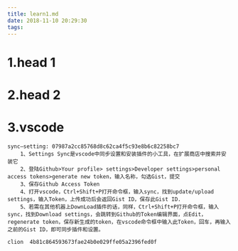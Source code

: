 ```yaml
---
title: learn1.md
date: 2018-11-10 20:29:30
tags:
---
```


# 1.head 1

# 2.head 2

# 3.vscode 
    sync—setting: 07987a2cc85768d8c62ca4f5c93e8b6c82258bc7
        1、Settings Sync是vscode中同步设置和安装插件的小工具，在扩展商店中搜索并安装它
        2、登陆Github>Your profile> settings>Developer settings>personal access tokens>generate new token，输入名称，勾选Gist，提交
        3、保存Github Access Token
        4、打开vscode，Ctrl+Shift+P打开命令框，输入sync，找到update/upload settings，输入Token，上传成功后会返回Gist ID，保存此Gist ID.
        5、若需在其他机器上DownLoad插件的话，同样，Ctrl+Shift+P打开命令框，输入sync，找到Download settings，会跳转到Github的Token编辑界面，点Edit，regenerate token，保存新生成的token，在vscode命令框中输入此Token，回车，再输入之前的Gist ID，即可同步插件和设置。

    clion  4b81c864593673fae24b0e029ffe05a2396fed0f
